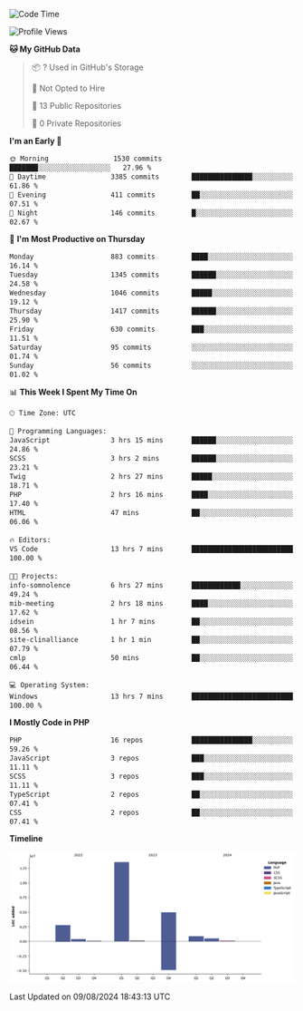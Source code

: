 <!--START_SECTION:waka-->
![Code Time](http://img.shields.io/badge/Code%20Time-1%2C816%20hrs%2032%20mins-blue)

![Profile Views](http://img.shields.io/badge/Profile%20Views-0-blue)

**🐱 My GitHub Data** 

> 📦 ? Used in GitHub's Storage 
 > 
> 🚫 Not Opted to Hire
 > 
> 📜 13 Public Repositories 
 > 
> 🔑 0 Private Repositories 
 > 
**I'm an Early 🐤** 

```text
🌞 Morning                1530 commits        ███████░░░░░░░░░░░░░░░░░░   27.96 % 
🌆 Daytime                3385 commits        ███████████████░░░░░░░░░░   61.86 % 
🌃 Evening                411 commits         ██░░░░░░░░░░░░░░░░░░░░░░░   07.51 % 
🌙 Night                  146 commits         █░░░░░░░░░░░░░░░░░░░░░░░░   02.67 % 
```
📅 **I'm Most Productive on Thursday** 

```text
Monday                   883 commits         ████░░░░░░░░░░░░░░░░░░░░░   16.14 % 
Tuesday                  1345 commits        ██████░░░░░░░░░░░░░░░░░░░   24.58 % 
Wednesday                1046 commits        █████░░░░░░░░░░░░░░░░░░░░   19.12 % 
Thursday                 1417 commits        ██████░░░░░░░░░░░░░░░░░░░   25.90 % 
Friday                   630 commits         ███░░░░░░░░░░░░░░░░░░░░░░   11.51 % 
Saturday                 95 commits          ░░░░░░░░░░░░░░░░░░░░░░░░░   01.74 % 
Sunday                   56 commits          ░░░░░░░░░░░░░░░░░░░░░░░░░   01.02 % 
```


📊 **This Week I Spent My Time On** 

```text
🕑︎ Time Zone: UTC

💬 Programming Languages: 
JavaScript               3 hrs 15 mins       ██████░░░░░░░░░░░░░░░░░░░   24.86 % 
SCSS                     3 hrs 2 mins        ██████░░░░░░░░░░░░░░░░░░░   23.21 % 
Twig                     2 hrs 27 mins       █████░░░░░░░░░░░░░░░░░░░░   18.71 % 
PHP                      2 hrs 16 mins       ████░░░░░░░░░░░░░░░░░░░░░   17.40 % 
HTML                     47 mins             ██░░░░░░░░░░░░░░░░░░░░░░░   06.06 % 

🔥 Editors: 
VS Code                  13 hrs 7 mins       █████████████████████████   100.00 % 

🐱‍💻 Projects: 
info-somnolence          6 hrs 27 mins       ████████████░░░░░░░░░░░░░   49.24 % 
mib-meeting              2 hrs 18 mins       ████░░░░░░░░░░░░░░░░░░░░░   17.62 % 
idsein                   1 hr 7 mins         ██░░░░░░░░░░░░░░░░░░░░░░░   08.56 % 
site-clinalliance        1 hr 1 min          ██░░░░░░░░░░░░░░░░░░░░░░░   07.79 % 
cmlp                     50 mins             ██░░░░░░░░░░░░░░░░░░░░░░░   06.44 % 

💻 Operating System: 
Windows                  13 hrs 7 mins       █████████████████████████   100.00 % 
```

**I Mostly Code in PHP** 

```text
PHP                      16 repos            ███████████████░░░░░░░░░░   59.26 % 
JavaScript               3 repos             ███░░░░░░░░░░░░░░░░░░░░░░   11.11 % 
SCSS                     3 repos             ███░░░░░░░░░░░░░░░░░░░░░░   11.11 % 
TypeScript               2 repos             ██░░░░░░░░░░░░░░░░░░░░░░░   07.41 % 
CSS                      2 repos             ██░░░░░░░░░░░░░░░░░░░░░░░   07.41 % 
```



**Timeline**

![Lines of Code chart](https://raw.githubusercontent.com/tahar-elgunaoui/tahar-elgunaoui/main/assets/bar_graph.png)


 Last Updated on 09/08/2024 18:43:13 UTC
<!--END_SECTION:waka-->
